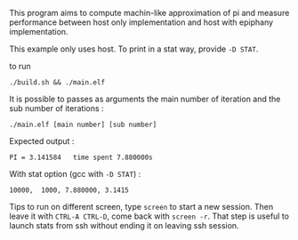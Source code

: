 This program aims to compute machin-like approximation of pi and measure
performance between host only implementation and host with epiphany implementation.

This example only uses host. To print in a stat way, provide `-D STAT`.

to run

```
./build.sh && ./main.elf
```

It is possible to passes as arguments the main number of iteration and the sub
number of iterations :

```
./main.elf [main number] [sub number]
```

Expected output :

```
PI = 3.141584	time spent 7.880000s
```

With stat option (gcc with `-D STAT`) :

```
10000,  1000, 7.880000, 3.1415
```

Tips to run on different screen, type `screen` to start a new session. Then
leave it with `CTRL-A CTRL-D`, come back with `screen -r`.
That step is useful to launch stats from ssh without ending it on leaving ssh
session.
